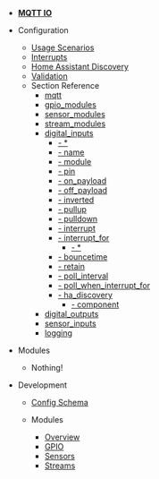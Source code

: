 - [**MQTT IO**](/)

- Configuration

  - [Usage Scenarios](config/scenarios.md)
  - [Interrupts](config/interrupts.md)
  - [Home Assistant Discovery](config/ha_discovery.md)
  - [Validation](config/validation.md)
  - Section Reference
    - [mqtt](config/reference/mqtt/)
    - [gpio_modules](config/reference/gpio_modules/)
    - [sensor_modules](config/reference/sensor_modules/)
    - [stream_modules](config/reference/stream_modules/)
    - [digital_inputs](config/reference/digital_inputs/)
        - [- *](config/reference/digital_inputs/?id=digital_inputs-star)
        - [- name](config/reference/digital_inputs/?id=digital_inputs-star-name)
        - [- module](config/reference/digital_inputs/?id=digital_inputs-star-module)
        - [- pin](config/reference/digital_inputs/?id=digital_inputs-star-pin)
        - [- on_payload](config/reference/digital_inputs/?id=digital_inputs-star-on_payload)
        - [- off_payload](config/reference/digital_inputs/?id=digital_inputs-star-off_payload)
        - [- inverted](config/reference/digital_inputs/?id=digital_inputs-star-inverted)
        - [- pullup](config/reference/digital_inputs/?id=digital_inputs-star-pullup)
        - [- pulldown](config/reference/digital_inputs/?id=digital_inputs-star-pulldown)
        - [- interrupt](config/reference/digital_inputs/?id=digital_inputs-star-interrupt)
        - [- interrupt_for](config/reference/digital_inputs/?id=digital_inputs-star-interrupt_for)
          - [- *](config/reference/digital_inputs/?id=digital_inputs-star-interrupt_for-star)
        - [- bouncetime](config/reference/digital_inputs/?id=digital_inputs-star-bouncetime)
        - [- retain](config/reference/digital_inputs/?id=digital_inputs-star-retain)
        - [- poll_interval](config/reference/digital_inputs/?id=digital_inputs-star-poll_interval)
        - [- poll_when_interrupt_for](config/reference/digital_inputs/?id=digital_inputs-star-poll_when_interrupt_for)
        - [- ha_discovery](config/reference/digital_inputs/?id=digital_inputs-star-ha_discovery)
          - [- component](config/reference/digital_inputs/?id=digital_inputs-star-ha_discovery-component)
    - [digital_outputs](config/reference/digital_outputs/)
    - [sensor_inputs](config/reference/sensor_inputs/)
    - [logging](config/reference/logging/)

- Modules

  - Nothing!

- Development

  - [Config Schema](dev/config_schema.md)

  - Modules

    - [Overview](dev/modules/overview.md)
    - [GPIO](dev/modules/gpio.md)
    - [Sensors](dev/modules/sensors.md)
    - [Streams](dev/modules/streams.md)